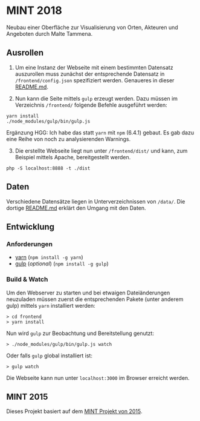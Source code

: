 # MINT 2018

Neubau einer Oberfläche zur Visualisierung von Orten, Akteuren und Angeboten
durch Malte Tammena.

## Ausrollen

1. Um eine Instanz der Webseite mit einem bestimmten Datensatz auszurollen muss
zunächst der entsprechende Datensatz in `/frontend/config.json` spezifiziert
werden. Genaueres in dieser [README.md](/data/README.md).

2. Nun kann die Seite mittels `gulp` erzeugt werden. Dazu müssen im Verzeichnis
`/frontend/` folgende Befehle ausgeführt werden:

```
yarn install
./node_modules/gulp/bin/gulp.js
```

Ergänzung HGG: Ich habe das statt `yarn` mit `npm` (6.4.1) gebaut.  Es gab dazu
eine Reihe von noch zu analysierenden Warnings. 

3. Die erstellte Webseite liegt nun unter `/frontend/dist/` und kann, zum
Beispiel mittels Apache, bereitgestellt werden.

```
php -S localhost:8888 -t ./dist
```

## Daten

Verschiedene Datensätze liegen in Unterverzeichnissen von `/data/`. Die dortige
[README.md](/data/README.md) erklärt den Umgang mit den Daten.

## Entwicklung

### Anforderungen

- [yarn](https://yarnpkg.com/en/) (`npm install -g yarn`)
- [gulp](https://gulpjs.com/) (_optional_) (`npm install -g gulp`)

### Build & Watch

Um den Webserver zu starten und bei etwaigen Dateiänderungen neuzuladen müssen
zuerst die entsprechenden Pakete (unter anderem gulp) mittels `yarn`
installiert werden:

```
> cd frontend
> yarn install
```
Nun wird `gulp` zur Beobachtung und Bereitstellung genutzt:
```
> ./node_modules/gulp/bin/gulp.js watch
```
Oder falls `gulp` global installiert ist:
```
> gulp watch
```
Die Webseite kann nun unter `localhost:3000` im Browser erreicht werden.

## MINT 2015

Dieses Projekt basiert auf dem [MINT Projekt von
2015](https://github.com/LeipzigData/MINT-Orte).
